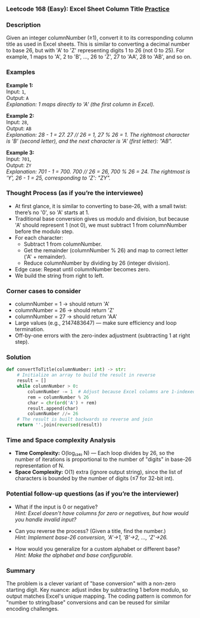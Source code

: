 ### Leetcode 168 (Easy): Excel Sheet Column Title [Practice](https://leetcode.com/problems/excel-sheet-column-title)

### Description  
Given an integer columnNumber (≥1), convert it to its corresponding column title as used in Excel sheets. This is similar to converting a decimal number to base 26, but with 'A' to 'Z' representing digits 1 to 26 (not 0 to 25). For example, 1 maps to 'A', 2 to 'B', ..., 26 to 'Z', 27 to 'AA', 28 to 'AB', and so on.

### Examples  

**Example 1:**  
Input: `1`,  
Output: `A`  
*Explanation: 1 maps directly to 'A' (the first column in Excel).*

**Example 2:**  
Input: `28`,  
Output: `AB`  
*Explanation: 28 - 1 = 27. 27 // 26 = 1, 27 % 26 = 1. The rightmost character is 'B' (second letter), and the next character is 'A' (first letter): "AB".*

**Example 3:**  
Input: `701`,  
Output: `ZY`  
*Explanation: 701 - 1 = 700. 700 // 26 = 26, 700 % 26 = 24. The rightmost is 'Y', 26 - 1 = 25, corresponding to 'Z': "ZY".*

### Thought Process (as if you’re the interviewee)  

- At first glance, it is similar to converting to base-26, with a small twist: there’s no '0', so 'A' starts at 1.
- Traditional base conversion gives us modulo and division, but because 'A' should represent 1 (not 0), we must subtract 1 from columnNumber before the modulo step.
- For each character:
  - Subtract 1 from columnNumber.
  - Get the remainder (columnNumber % 26) and map to correct letter ('A' + remainder).
  - Reduce columnNumber by dividing by 26 (integer division).
- Edge case: Repeat until columnNumber becomes zero.
- We build the string from right to left.

### Corner cases to consider  
- columnNumber = 1 → should return 'A'
- columnNumber = 26 → should return 'Z'
- columnNumber = 27 → should return 'AA'
- Large values (e.g., 2147483647) — make sure efficiency and loop termination.
- Off-by-one errors with the zero-index adjustment (subtracting 1 at right step).

### Solution

```python
def convertToTitle(columnNumber: int) -> str:
    # Initialize an array to build the result in reverse
    result = []
    while columnNumber > 0:
        columnNumber -= 1  # Adjust because Excel columns are 1-indexed
        rem = columnNumber % 26
        char = chr(ord('A') + rem)
        result.append(char)
        columnNumber //= 26
    # The result is built backwards so reverse and join
    return ''.join(reversed(result))
```

### Time and Space complexity Analysis  

- **Time Complexity:** O(log₍₂₆₎ N) — Each loop divides by 26, so the number of iterations is proportional to the number of "digits" in base-26 representation of N.
- **Space Complexity:** O(1) extra (ignore output string), since the list of characters is bounded by the number of digits (≤7 for 32-bit int).

### Potential follow-up questions (as if you’re the interviewer)  

- What if the input is 0 or negative?  
  *Hint: Excel doesn't have columns for zero or negatives, but how would you handle invalid input?*

- Can you reverse the process? (Given a title, find the number.)  
  *Hint: Implement base-26 conversion, 'A'→1, 'B'→2, ..., 'Z'→26.*

- How would you generalize for a custom alphabet or different base?  
  *Hint: Make the alphabet and base configurable.*

### Summary
The problem is a clever variant of "base conversion" with a non-zero starting digit. Key nuance: adjust index by subtracting 1 before modulo, so output matches Excel's unique mapping. The coding pattern is common for "number to string/base" conversions and can be reused for similar encoding challenges.